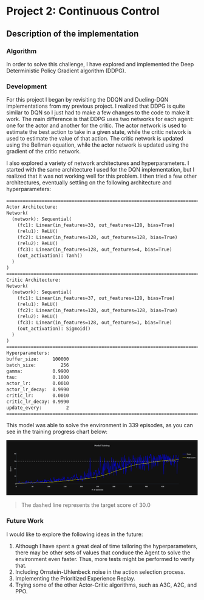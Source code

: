 
# Project 2: Continuous Control

## Description of the implementation

### Algorithm

In order to solve this challenge, I have explored and implemented the Deep Deterministic Policy Gradient algorithm (DDPG).

### Development

For this project I began by revisiting the DDQN and Dueling-DQN implementations from my previous project. I realized that DDPG is quite similar to DQN so I just had to make a few changes to the code to make it work. The main difference is that DDPG uses two networks for each agent: one for the actor and another for the critic. The actor network is used to estimate the best action to take in a given state, while the critic network is used to estimate the value of that action. The critic network is updated using the Bellman equation, while the actor network is updated using the gradient of the critic network.

I also explored a variety of network architectures and hyperparameters. I started with the same architecture I used for the DQN implementation, but I realized that it was not working well for this problem. I then tried a few other architectures, eventually settling on the following architecture and hyperparameters:

```
================================================================================
Actor Architecture:
Network(
  (network): Sequential(
    (fc1): Linear(in_features=33, out_features=128, bias=True)
    (relu1): ReLU()
    (fc2): Linear(in_features=128, out_features=128, bias=True)
    (relu2): ReLU()
    (fc3): Linear(in_features=128, out_features=4, bias=True)
    (out_activation): Tanh()
  )
)
================================================================================
Critic Architecture:
Network(
  (network): Sequential(
    (fc1): Linear(in_features=37, out_features=128, bias=True)
    (relu1): ReLU()
    (fc2): Linear(in_features=128, out_features=128, bias=True)
    (relu2): ReLU()
    (fc3): Linear(in_features=128, out_features=1, bias=True)
    (out_activation): Sigmoid()
  )
)
================================================================================
Hyperparameters:
buffer_size:     100000
batch_size:         256
gamma:           0.9900
tau:             0.1000
actor_lr:        0.0010
actor_lr_decay:  0.9990
critic_lr:       0.0010
critic_lr_decay: 0.9990
update_every:         2
================================================================================
```

This model was able to solve the environment in 339 episodes, as you can see in the training progress chart below:

![Training Progress](training-progress.png)

> The dashed line represents the target score of 30.0

### Future Work

I would like to explore the following ideas in the future:
1. Although I have spent a great deal of time tailoring the hyperparameters, there may be other sets of values that conduce the Agent to solve the environment even faster. Thus, more tests might be performed to verify that.
2. Including Ornstein-Uhlenbeck noise in the action selection process.
3. Implementing the Prioritized Experience Replay.
4. Trying some of the other Actor-Critic algorithms, such as A3C, A2C, and PPO.
